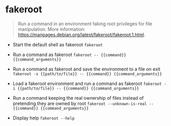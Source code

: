 # fakeroot
> Run a command in an environment faking root privileges for file manipulation.
> More information: <https://manpages.debian.org/latest/fakeroot/fakeroot.1.html>.

- Start the default shell as fakeroot
`fakeroot`

- Run a command as fakeroot
`fakeroot -- {{command}} {{command_arguments}}`

- Run a command as fakeroot and save the environment to a file on exit
`fakeroot -s {{path/to/file}} -- {{command}} {{command_arguments}}`

- Load a fakeroot environment and run a command as fakeroot
`fakeroot -i {{path/to/file}} -- {{command}} {{command_arguments}}`

- Run a command keeping the real ownership of files instead of pretending they are owned by root
`fakeroot --unknown-is-real -- {{command}} {{command_arguments}}`

- Display help
`fakeroot --help`
